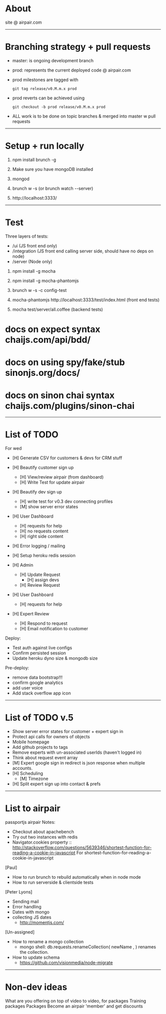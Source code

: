 About
===============================================================================

site @ airpair.com


-------------------------------------------------------------------------------
Branching strategy + pull requests
===============================================================================

- master: is ongoing development branch

- prod: represents the current deployed code @ airpair.com

- prod milestones are tagged with

    `git tag release/v0.M.m.x prod`

- prod reverts can be achieved using

    `git checkout -b prod release/v0.M.m.x prod`

- ALL work is to be done on topic branches & merged into master w pull requests


-------------------------------------------------------------------------------
Setup + run locally
===============================================================================

1)   npm install brunch -g

2)   Make sure you have mongoDB installed

3)   mongod

4)   brunch w -s      (or  brunch watch --server)

5)   http://localhost:3333/


-------------------------------------------------------------------------------
Test
===============================================================================

Three layers of tests:

- /ui (JS front end only)
- /integration (JS front end calling server side, should have no deps on node)
- /server (Node only)

1)   npm install -g mocha

2)   npm install -g mocha-phantomjs

3)   brunch w -s -c config-test

4)   mocha-phantomjs http://localhost:3333/test/index.html   (front end tests)

5)   mocha test/server/all.coffee (backend tests)

# docs on expect syntax                chaijs.com/api/bdd/
# docs on using spy/fake/stub          sinonjs.org/docs/
# docs on sinon chai syntax            chaijs.com/plugins/sinon-chai

-------------------------------------------------------------------------------
List of TODO
===============================================================================

For wed

- [H] Generate CSV for customers & devs for CRM stuff
- [H] Beautify customer sign up
  - [H] View/review airpair (from dashboard)
  - [H] Write Test for update airpair
- [H] Beautify dev sign up
  - [H] write test for v0.3 dev connecting profiles
  - [M] show server error states
- [H] User Dashboard
  - [H] requests for help
  - [H] no requests content
  - [H] right side content
- [H] Error logging / mailing
- [H] Setup heroku redis session


- [H] Admin
  - [H] Update Request
    - [H] assign devs
  - [H] Review Request
- [H] User Dashboard
  - [H] requests for help
- [H] Expert Review
  - [H] Respond to request
  - [H] Email notification to customer


Deploy:

- Test auth against live configs
- Confirm persisted session
- Update heroku dyno size & mongodb size

Pre-deploy:

- remove data bootstrap!!!
- confirm google analytics
- add user voice
- Add stack overflow app icon


-------------------------------------------------------------------------------
List of TODO v.5
===============================================================================

- Show server error states for customer + expert sign in
- Protect api calls for owners of objects
- Mobile homepage
- Add github projects to tags
- Remove experts with un-associated userIds (haven't logged in)
- Think about request event array
- [M] Expert google sign in redirect is json response when multiple accounts.
- [H] Scheduling
  - [M] Timezone
- [H] Split expert sign up into contact & prefs

-------------------------------------------------------------------------------
List to airpair
===============================================================================

passportjs airpair Notes:
- Checkout about apachebench
- Try out two instances with redis
- Navigator.cookies property
 :: http://stackoverflow.com/questions/5639346/shortest-function-for-reading-a-cookie-in-javascript
For shortest-function-for-reading-a-cookie-in-javascript

[Paul]
- How to run brunch to rebuild automatically when in node mode
- How to run serverside & clientside tests

[Peter Lyons]
- Sending mail
- Error handling
- Dates with mongo
- collecting JS dates
  - http://momentjs.com/

[Un-assigned]
- How to rename a mongo collection
  - mongo shell: db.requests.renameCollection( newName , <dropTarget> ) renames the collection.
- How to update schema
  - https://github.com/visionmedia/node-migrate

-------------------------------------------------------------------------------
Non-dev ideas
===============================================================================

What are you offering on top of video to video, for packages
Training packages
Packages
Become an airpair 'member' and get discounts